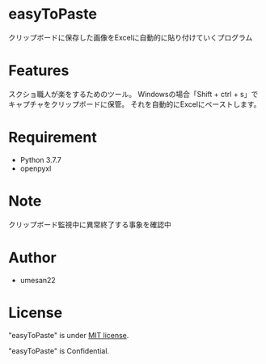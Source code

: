 # easyToPaste
クリップボードに保存した画像をExcelに自動的に貼り付けていくプログラム
 
# Features
スクショ職人が楽をするためのツール。
Windowsの場合「Shift + ctrl + s」でキャプチャをクリップボードに保管。
それを自動的にExcelにペーストします。
 
# Requirement
* Python 3.7.7
* openpyxl
 
# Note
クリップボード監視中に異常終了する事象を確認中
 
# Author
* umesan22

# License
"easyToPaste" is under [MIT license](https://en.wikipedia.org/wiki/MIT_License).

"easyToPaste" is Confidential.
